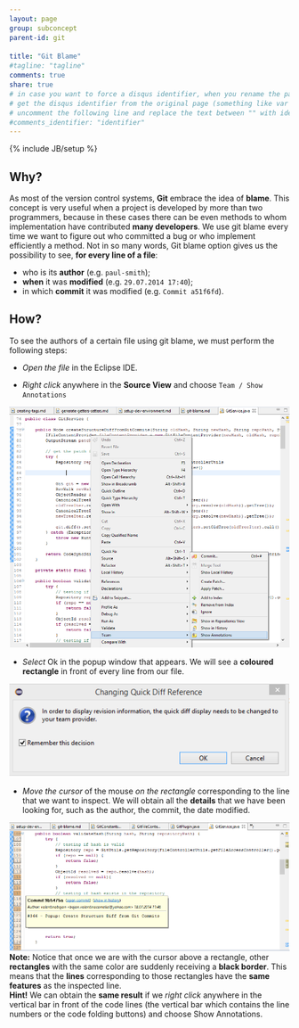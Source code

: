 ```yaml
---
layout: page
group: subconcept
parent-id: git

title: "Git Blame"
#tagline: "tagline"
comments: true
share: true
# in case you want to force a disqus identifier, when you rename the page
# get the disqus identifier from the original page (something like var disqus_identifier = 'ident';),
# uncomment the following line and replace the text between "" with ident
#comments_identifier: "identifier"
---
```

{% include JB/setup %}

## Why?

As most of the version control systems, **Git** embrace the idea of **blame**. This concept is very useful when a project is developed by more than two programmers, because in these cases there can be even methods to whom implementation have contributed **many developers**. We use git blame every time we want to figure out who committed a bug or who implement efficiently a method. Not in so many words, Git blame option gives us the possibility to see, **for every line of a file**:

* who is its **author** (e.g. ``paul-smith``);
* **when** it was **modified** (e.g. ``29.07.2014 17:40``);
* in which **commit** it was modified (e.g. ``Commit a51f6fd``).

## How?

<!-- more -->

To see the authors of a certain file using git blame, we must perform the following steps:

* <span class="text-success"><i>Open the file</i></span> in the Eclipse IDE.

* <span class="text-success"><i>Right click</i></span> anywhere in the <span class="text-success"><b>Source View</b></span> and choose ``Team / Show Annotations``

<img class="img-thumbnail center-block" src="gitBlame-ShowAnnotations.png"/>
<br />

* <span class="text-success"><i>Select</i></span> <span class="label label-success">Ok</span> in the popup window that appears. We will see a <span class="text-success"><b>coloured rectangle</b></span> in front of every line from our file.

<img class="img-thumbnail center-block" src="gitBalme-DiffReference.png"/>
<br />

* <span class="text-success"><i>Move the cursor</i></span> of the mouse <span class="text-success"><i>on the rectangle</i></span> corresponding to the line that we want to inspect. We will obtain all the <span class="text-success"><b>details</b></span> that we have been looking for, such as the author, the commit, the date modified.	

<img class="img-thumbnail center-block" src="gitBlame-ShowDetails.png"/>
<br />

<div class="alert alert-danger"><strong>Note:</strong> Notice that once we are with the cursor above a rectangle, other <b>rectangles</b> with the same color are suddenly receiving a <b>black border</b>. This means that the <b>lines</b> corresponding to those rectangles have the <b>same features</b> as the inspected line.</div>

<div class="alert alert-info"><strong>Hint!</strong> We can obtain the <b>same result</b> if we <i>right click</i> anywhere in the vertical bar in front of the code lines (the vertical bar which contains the line numbers or the code folding buttons) and choose <span class="label label-success">Show Annotations</span>.</div>